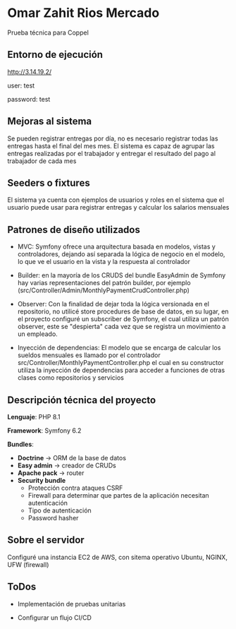 # Omar Zahit Rios Mercado

Prueba técnica para Coppel

## Entorno de ejecución

http://3.14.19.2/

user: test

password: test


## Mejoras al sistema

Se pueden registrar entregas por día, no es necesario registrar todas las entregas hasta el final del mes mes. El sistema es capaz de agrupar las entregas realizadas por el trabajador y entregar el resultado del pago al trabajador de cada mes

## Seeders o fixtures
El sistema ya cuenta con ejemplos de usuarios y roles en el sistema que el usuario puede usar para registrar entregas y calcular los salarios mensuales


## Patrones de diseño utilizados

- MVC: Symfony ofrece una arquitectura basada en modelos, vistas y controladores, dejando así separada la lógica de negocio en el modelo, lo que ve el usuario en la vista y la respuesta al controlador

- Builder: en la mayoría de los CRUDS del bundle EasyAdmin de Symfony hay varias representaciones del patrón builder, por ejemplo (src/Controller/Admin/MonthlyPaymentCrudController.php)

- Observer: Con la finalidad de dejar toda la lógica versionada en el repositorio, no utilicé store procedures de base de datos, en su lugar, en el proyecto configuré un subscriber de Symfony, el cual utiliza un patrón observer, este se "despierta" cada vez que se registra un movimiento a un empleado.

- Inyección de dependencias: El modelo que se encarga de calcular los sueldos mensuales es llamado por el controlador src/Controller/MonthlyPaymentController.php el cual en su constructor utiliza la inyección de dependencias para acceder a funciones de otras clases como repositorios y servicios


## Descripción técnica del proyecto

**Lenguaje**: PHP 8.1

**Framework**: Symfony 6.2

**Bundles**:
- **Doctrine** -> ORM de la base de datos
- **Easy admin** -> creador de CRUDs 
- **Apache pack** -> router
- **Security bundle**
    - Protección contra ataques CSRF
    - Firewall para determinar que partes de la aplicación necesitan autenticación
    - Tipo de autenticación
    - Password hasher

## Sobre el servidor

Configuré una instancia EC2 de AWS, con sitema operativo Ubuntu, NGINX, UFW (firewall)

## ToDos

- Implementación de pruebas unitarias

- Configurar un flujo CI/CD

